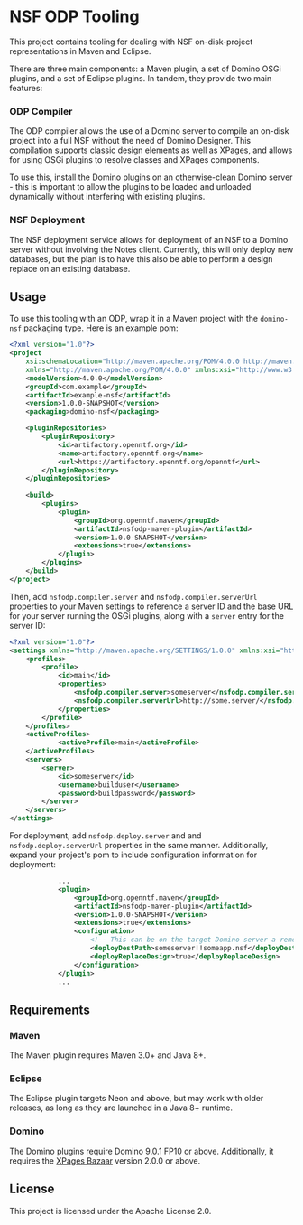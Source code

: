 # NSF ODP Tooling

This project contains tooling for dealing with NSF on-disk-project representations in Maven and Eclipse.

There are three main components: a Maven plugin, a set of Domino OSGi plugins, and a set of Eclipse plugins. In tandem, they provide two main features:

### ODP Compiler

The ODP compiler allows the use of a Domino server to compile an on-disk project into a full NSF without the need of Domino Designer. This compilation supports classic design elements as well as XPages, and allows for using OSGi plugins to resolve classes and XPages components.

To use this, install the Domino plugins on an otherwise-clean Domino server - this is important to allow the plugins to be loaded and unloaded dynamically without interfering with existing plugins.

### NSF Deployment

The NSF deployment service allows for deployment of an NSF to a Domino server without involving the Notes client. Currently, this will only deploy new databases, but the plan is to have this also be able to perform a design replace on an existing database.

## Usage

To use this tooling with an ODP, wrap it in a Maven project with the `domino-nsf` packaging type. Here is an example pom:

```xml
<?xml version="1.0"?>
<project
	xsi:schemaLocation="http://maven.apache.org/POM/4.0.0 http://maven.apache.org/xsd/maven-4.0.0.xsd"
	xmlns="http://maven.apache.org/POM/4.0.0" xmlns:xsi="http://www.w3.org/2001/XMLSchema-instance">
	<modelVersion>4.0.0</modelVersion>
	<groupId>com.example</groupId>
	<artifactId>example-nsf</artifactId>
    <version>1.0.0-SNAPSHOT</version>
	<packaging>domino-nsf</packaging>

    <pluginRepositories>
		<pluginRepository>
			<id>artifactory.openntf.org</id>
			<name>artifactory.openntf.org</name>
			<url>https://artifactory.openntf.org/openntf</url>
		</pluginRepository>
    </pluginRepositories>
    
    <build>
        <plugins>
			<plugin>
				<groupId>org.openntf.maven</groupId>
				<artifactId>nsfodp-maven-plugin</artifactId>
				<version>1.0.0-SNAPSHOT</version>
				<extensions>true</extensions>
			</plugin>
        </plugins>
    </build>
</project>
```

Then, add `nsfodp.compiler.server` and `nsfodp.compiler.serverUrl` properties to your Maven settings to reference a server ID and the base URL for your server running the OSGi plugins, along with a `server` entry for the server ID:

```xml
<?xml version="1.0"?>
<settings xmlns="http://maven.apache.org/SETTINGS/1.0.0" xmlns:xsi="http://www.w3.org/2001/XMLSchema-instance" xsi:schemaLocation="http://maven.apache.org/SETTINGS/1.0.0 http://maven.apache.org/xsd/settings-1.0.0.xsd">
	<profiles>
		<profile>
			<id>main</id>
			<properties>
				<nsfodp.compiler.server>someserver</nsfodp.compiler.server>
				<nsfodp.compiler.serverUrl>http://some.server/</nsfodp.compiler.serverUrl>
			</properties>
        </profile>
    </profiles>
    <activeProfiles>
        	<activeProfile>main</activeProfile>
    </activeProfiles>
    <servers>
        <server>
			<id>someserver</id>
			<username>builduser</username>
			<password>buildpassword</password>
		</server>
    </servers>
</settings>
```

For deployment, add `nsfodp.deploy.server` and and `nsfodp.deploy.serverUrl` properties in the same manner. Additionally, expand your project's pom to include configuration information for deployment:

```xml
			...
			<plugin>
				<groupId>org.openntf.maven</groupId>
				<artifactId>nsfodp-maven-plugin</artifactId>
				<version>1.0.0-SNAPSHOT</version>
				<extensions>true</extensions>
				<configuration>
					<!-- This can be on the target Domino server a remote one -->
					<deployDestPath>someserver!!someapp.nsf</deployDestPath>
					<deployReplaceDesign>true</deployReplaceDesign>
				</configuration>
			</plugin>
			...
```

## Requirements

### Maven

The Maven plugin requires Maven 3.0+ and Java 8+.

### Eclipse

The Eclipse plugin targets Neon and above, but may work with older releases, as long as they are launched in a Java 8+ runtime.

### Domino

The Domino plugins require Domino 9.0.1 FP10 or above. Additionally, it requires the [XPages Bazaar](https://www.openntf.org/main.nsf/project.xsp?r=project/XPages%20Bazaar) version 2.0.0 or above.

## License

This project is licensed under the Apache License 2.0.